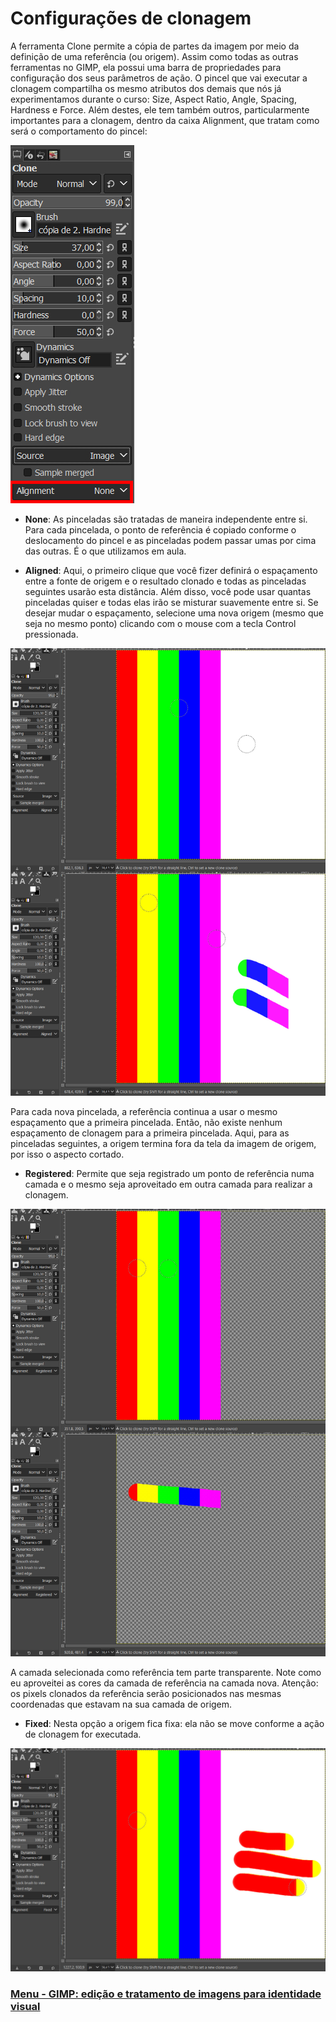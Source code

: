 # Configurações de clonagem

A ferramenta Clone permite a cópia de partes da imagem por meio da definição de uma referência (ou origem). Assim como todas as outras ferramentas no GIMP, ela possui uma barra de propriedades para configuração dos seus parâmetros de ação. O pincel que vai executar a clonagem compartilha os mesmo atributos dos demais que nós já experimentamos durante o curso: Size, Aspect Ratio, Angle, Spacing, Hardness e Force. Além destes, ele tem também outros, particularmente importantes para a clonagem, dentro da caixa Alignment, que tratam como será o comportamento do pincel:

<img src="./img/clone-01.jpg">

- **None**: As pinceladas são tratadas de maneira independente entre si. Para cada pincelada, o ponto de referência é copiado conforme o deslocamento do pincel e as pinceladas podem passar umas por cima das outras. É o que utilizamos em aula.

- **Aligned**: Aqui, o primeiro clique que você fizer definirá o espaçamento entre a fonte de origem e o resultado clonado e todas as pinceladas seguintes usarão esta distância. Além disso, você pode usar quantas pinceladas quiser e todas elas irão se misturar suavemente entre si. Se desejar mudar o espaçamento, selecione uma nova origem (mesmo que seja no mesmo ponto) clicando com o mouse com a tecla Control pressionada.

<img src="./img/clone-02.jpg">

Para cada nova pincelada, a referência continua a usar o mesmo espaçamento que a primeira pincelada. Então, não existe nenhum espaçamento de clonagem para a primeira pincelada. Aqui, para as pinceladas seguintes, a origem termina fora da tela da imagem de origem, por isso o aspecto cortado.

- **Registered**: Permite que seja registrado um ponto de referência numa camada e o mesmo seja aproveitado em outra camada para realizar a clonagem.


<img src="./img/clone-03.jpg">

A camada selecionada como referência tem parte transparente. Note como eu aproveitei as cores da camada de referência na camada nova. Atenção: os pixels clonados da referência serão posicionados nas mesmas coordenadas que estavam na sua camada de origem.

- **Fixed**: Nesta opção a origem fica fixa: ela não se move conforme a ação de clonagem for executada.

<img src="./img/clone-04.jpg">

### [Menu - GIMP: edição e tratamento de imagens para identidade visual](menu.md)